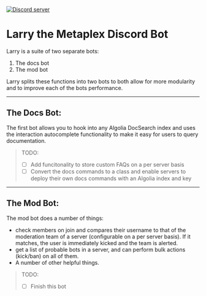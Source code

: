 <a href="https://discord.gg/metaplex"><img src="https://img.shields.io/discord/848060988636921856?color=5865F2&logo=discord&logoColor=white" alt="Discord server" /></a>
# Larry the Metaplex Discord Bot 

Larry is a suite of two separate bots:
1. The docs bot
2. The mod bot

Larry splits these functions into two bots to both allow for more modularity and to improve each of the bots performance. 

---
## The Docs Bot: 
The first bot allows you to hook into any Algolia DocSearch index and uses the interaction autocomplete functionality to make it easy for users to query documentation. 
>TODO:
> - [ ] Add funcitonality to store custom FAQs on a per server basis
> - [ ] Convert the docs commands to a class and enable servers to deploy their own docs commands with an Algolia index and key 

---
## The Mod Bot:
The mod bot does a number of things:
- check members on join and compares their username to that of the moderation team of a server (configurable on a per server basis). If it matches, the user is immediately kicked and the team is alerted. 
- get a list of probable bots in a server, and can perform bulk actions (kick/ban) on all of them.
- A number of other helpful things.
>TODO:
> - [ ]  Finish this bot
